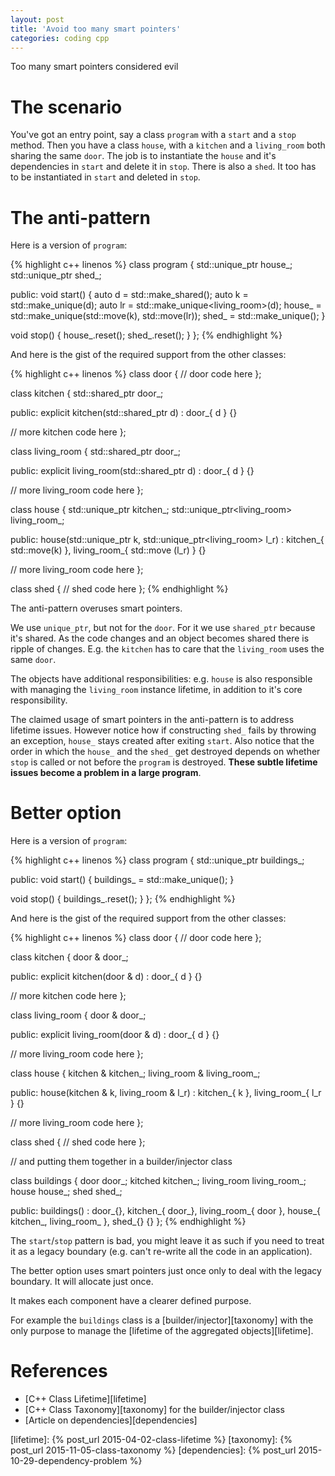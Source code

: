 ```yaml
---
layout: post
title: 'Avoid too many smart pointers'
categories: coding cpp
---
```


Too many smart pointers considered evil


# The scenario

You've got an entry point, say a class `program` with a `start` and a `stop`
method. Then you have a class `house`, with a `kitchen` and a `living_room`
both sharing the same `door`. The job is to instantiate the `house` and it's
dependencies in `start` and delete it in `stop`. There is also a `shed`. It too
has to be instantiated in `start` and deleted in `stop`.


# The anti-pattern

Here is a version of `program`:

{% highlight c++ linenos %}
class program {
  std::unique_ptr<house> house_;
  std::unique_ptr<shed> shed_;

public:
  void start() {
    auto d = std::make_shared<door>();
    auto k = std::make_unique<kitchen>(d);
    auto lr = std::make_unique<living_room>(d);
    house_ = std::make_unique<house>(std::move(k), std::move(lr));
    shed_ = std::make_unique<shed>();
  }

  void stop() {
    house_.reset();
    shed_.reset();
  }
};
{% endhighlight %}

And here is the gist of the required support from the other classes:

{% highlight c++ linenos %}
class door {
  // door code here
};

class kitchen {
  std::shared_ptr<door> door_;

public:
  explicit kitchen(std::shared_ptr<door> d) : door_{ d } {}

  // more kitchen code here
};

class living_room {
  std::shared_ptr<door> door_;

public:
  explicit living_room(std::shared_ptr<door> d) : door_{ d } {}

  // more living_room code here
};

class house {
  std::unique_ptr<kitchen> kitchen_;
  std::unique_ptr<living_room> living_room_;

public:
  house(std::unique_ptr<kitchen> k, std::unique_ptr<living_room> l_r)
   : kitchen_{ std::move(k) }, living_room_{ std::move (l_r) }
  {}

  // more living_room code here
};

class shed {
  // shed code here
};
{% endhighlight %}

The anti-pattern overuses smart pointers.

We use `unique_ptr`, but not for the `door`. For it we use `shared_ptr` because
it's shared. As the code changes and an object becomes shared there is ripple
of changes. E.g. the `kitchen` has to care that the `living_room` uses the same
`door`.

The objects have additional responsibilities: e.g. `house` is also responsible
with managing the `living_room` instance lifetime, in addition to it's core
responsibility.

The claimed usage of smart pointers in the anti-pattern is to address lifetime
issues. However notice how if constructing `shed_` fails by throwing an
exception, `house_` stays created after exiting `start`. Also notice that the
order in which the `house_` and the `shed_` get destroyed depends on whether
`stop` is called or not before the `program` is destroyed. **These subtle
lifetime issues become a problem in a large program**.

# Better option

Here is a version of `program`:

{% highlight c++ linenos %}
class program {
  std::unique_ptr<buildings> buildings_;

public:
  void start() {
    buildings_ = std::make_unique<buildings>();
  }

  void stop() {
    buildings_.reset();
  }
};
{% endhighlight %}

And here is the gist of the required support from the other classes:

{% highlight c++ linenos %}
class door {
  // door code here
};

class kitchen {
  door & door_;

public:
  explicit kitchen(door & d) : door_{ d } {}

  // more kitchen code here
};

class living_room {
  door & door_;

public:
  explicit living_room(door & d) : door_{ d } {}

  // more living_room code here
};

class house {
  kitchen & kitchen_;
  living_room & living_room_;

public:
  house(kitchen & k, living_room & l_r)
   : kitchen_{ k }, living_room_{ l_r }
  {}

  // more living_room code here
};

class shed {
  // shed code here
};

// and putting them together in a builder/injector class

class buildings {
  door door_;
  kitched kitchen_;
  living_room living_room_;
  house house_;
  shed shed_;

public:
  buildings()
    : door_{},
      kitchen_{ door_},
      living_room_{ door },
      house_{ kitchen_, living_room_ },
      shed_{}
  {}
};
{% endhighlight %}


The `start`/`stop` pattern is bad, you might leave it as such if you need to
treat it as a legacy boundary (e.g. can't re-write all the code in an
application).

The better option uses smart pointers just once only to deal with the legacy
boundary. It will allocate just once.

It makes each component have a clearer defined purpose.

For example the `buildings` class is a [builder/injector][taxonomy] with the
only purpose to manage the [lifetime of the aggregated objects][lifetime].


# References

- [C++ Class Lifetime][lifetime]
- [C++ Class Taxonomy][taxonomy] for the builder/injector class
- [Article on dependencies][dependencies]


[lifetime]:      {% post_url 2015-04-02-class-lifetime %}
[taxonomy]:      {% post_url 2015-11-05-class-taxonomy %}
[dependencies]:  {% post_url 2015-10-29-dependency-problem %}
